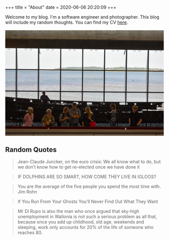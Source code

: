 +++
title = "About"
date = 2020-06-06 20:20:09
+++

Welcome to my blog. I'm a software engineer and photographer. This blog will include my random thoughts. You can find my CV [here](/cv.pdf).
<br/>
<br/>
![Viking ship museum](/banner.jpg)

## Random Quotes

> Jean-Claude Juncker, on the euro crisis:
> We all know what to do, but we don’t know how to get re-elected once we have done it

> IF DOLPHINS ARE SO SMART, HOW COME THEY LIVE IN IGLOOS?

> You are the average of the five people you spend the most time with.
Jim Rohn

> If You Run From Your Ghosts You’ll Never Find Out What They Want

> Mr Di Rupo is also the man who once argued that sky-high unemployment in Wallonia is not such a serious problem as all that, because once you add up childhood, old age, weekends and sleeping, work only accounts for 20% of the life of someone who reaches 80.
